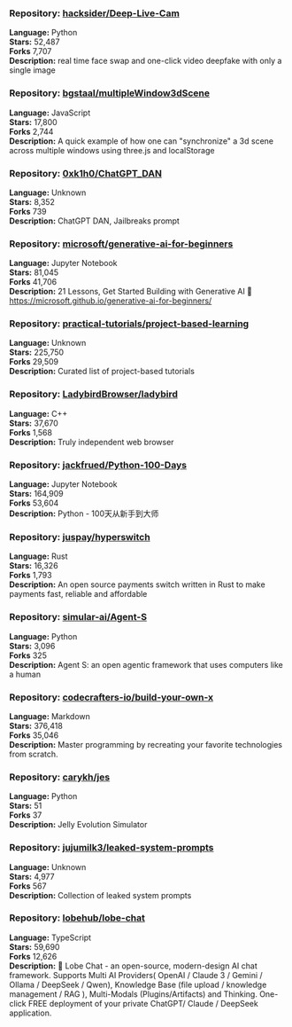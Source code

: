 ### **Repository:** [hacksider/Deep-Live-Cam](https://github.com/hacksider/Deep-Live-Cam)  

**Language:** Python  
**Stars:** 52,487  
**Forks** 7,707  
**Description:** real time face swap and one-click video deepfake with only a single image  

### **Repository:** [bgstaal/multipleWindow3dScene](https://github.com/bgstaal/multipleWindow3dScene)  

**Language:** JavaScript  
**Stars:** 17,800  
**Forks** 2,744  
**Description:** A quick example of how one can "synchronize" a 3d scene across multiple windows using three.js and localStorage  

### **Repository:** [0xk1h0/ChatGPT_DAN](https://github.com/0xk1h0/ChatGPT_DAN)  

**Language:** Unknown  
**Stars:** 8,352  
**Forks** 739  
**Description:** ChatGPT DAN, Jailbreaks prompt  

### **Repository:** [microsoft/generative-ai-for-beginners](https://github.com/microsoft/generative-ai-for-beginners)  

**Language:** Jupyter Notebook  
**Stars:** 81,045  
**Forks** 41,706  
**Description:** 21 Lessons, Get Started Building with Generative AI 🔗 https://microsoft.github.io/generative-ai-for-beginners/  

### **Repository:** [practical-tutorials/project-based-learning](https://github.com/practical-tutorials/project-based-learning)  

**Language:** Unknown  
**Stars:** 225,750  
**Forks** 29,509  
**Description:** Curated list of project-based tutorials  

### **Repository:** [LadybirdBrowser/ladybird](https://github.com/LadybirdBrowser/ladybird)  

**Language:** C++  
**Stars:** 37,670  
**Forks** 1,568  
**Description:** Truly independent web browser  

### **Repository:** [jackfrued/Python-100-Days](https://github.com/jackfrued/Python-100-Days)  

**Language:** Jupyter Notebook  
**Stars:** 164,909  
**Forks** 53,604  
**Description:** Python - 100天从新手到大师  

### **Repository:** [juspay/hyperswitch](https://github.com/juspay/hyperswitch)  

**Language:** Rust  
**Stars:** 16,326  
**Forks** 1,793  
**Description:** An open source payments switch written in Rust to make payments fast, reliable and affordable  

### **Repository:** [simular-ai/Agent-S](https://github.com/simular-ai/Agent-S)  

**Language:** Python  
**Stars:** 3,096  
**Forks** 325  
**Description:** Agent S: an open agentic framework that uses computers like a human  

### **Repository:** [codecrafters-io/build-your-own-x](https://github.com/codecrafters-io/build-your-own-x)  

**Language:** Markdown  
**Stars:** 376,418  
**Forks** 35,046  
**Description:** Master programming by recreating your favorite technologies from scratch.  

### **Repository:** [carykh/jes](https://github.com/carykh/jes)  

**Language:** Python  
**Stars:** 51  
**Forks** 37  
**Description:** Jelly Evolution Simulator  

### **Repository:** [jujumilk3/leaked-system-prompts](https://github.com/jujumilk3/leaked-system-prompts)  

**Language:** Unknown  
**Stars:** 4,977  
**Forks** 567  
**Description:** Collection of leaked system prompts  

### **Repository:** [lobehub/lobe-chat](https://github.com/lobehub/lobe-chat)  

**Language:** TypeScript  
**Stars:** 59,690  
**Forks** 12,626  
**Description:** 🤯 Lobe Chat - an open-source, modern-design AI chat framework. Supports Multi AI Providers( OpenAI / Claude 3 / Gemini / Ollama / DeepSeek / Qwen), Knowledge Base (file upload / knowledge management / RAG ), Multi-Modals (Plugins/Artifacts) and Thinking. One-click FREE deployment of your private ChatGPT/ Claude / DeepSeek application.  

